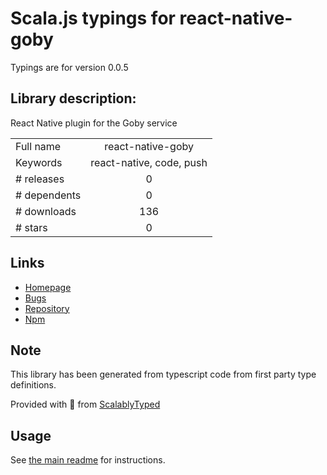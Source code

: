 
# Scala.js typings for react-native-goby

Typings are for version 0.0.5

## Library description:
React Native plugin for the Goby service

|                    |                 |
| ------------------ | :-------------: |
| Full name          | react-native-goby |
| Keywords           | react-native, code, push |
| # releases         | 0 |
| # dependents       | 0 |
| # downloads        | 136 |
| # stars            | 0 |

## Links
- [Homepage](https://github.com/MessageDream/react-native-goby)
- [Bugs](https://github.com/MessageDream/react-native-goby/issues)
- [Repository](https://github.com/MessageDream/react-native-goby)
- [Npm](https://www.npmjs.com/package/react-native-goby)
    


## Note
This library has been generated from typescript code from first party type definitions.

Provided with :purple_heart: from [ScalablyTyped](https://github.com/oyvindberg/ScalablyTyped)

## Usage
See [the main readme](../../readme.md) for instructions.


